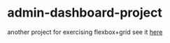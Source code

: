 # admin-dashboard-project

another project for exercising flexbox+grid
see it [here](https://introduction996.github.io/admin-dashboard-project/)
